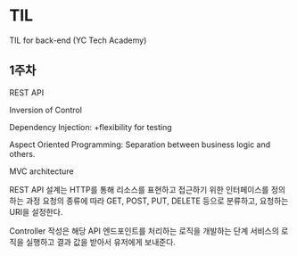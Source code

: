# TIL
TIL for back-end (YC Tech Academy)

## 1주차
REST API

Inversion of Control

Dependency Injection: +flexibility for testing

Aspect Oriented Programming: Separation between business logic and others.

MVC architecture


REST API 설계는 HTTP를 통해 리소스를 표현하고 접근하기 위한 인터페이스를 정의하는 과정
요청의 종류에 따라 GET, POST, PUT, DELETE 등으로 분류하고,
요청하는 URI을 설정한다.

Controller 작성은 해당 API 엔드포인트를 처리하는 로직을 개발하는 단계
서비스의 로직을 실행하고 결과 값을 받아서 유저에게 보내준다.
